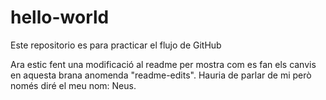 # hello-world
Este repositorio es para practicar el flujo de GitHub

Ara estic fent una modificació al readme per mostra com es fan els canvis en aquesta brana anomenda "readme-edits".
Hauria de parlar de mi però només diré el meu nom: Neus.
